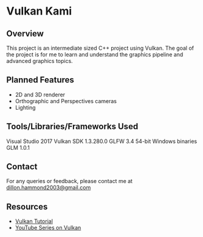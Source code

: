 # Vulkan Kami

## Overview
This project is an intermediate sized C++ project using Vulkan. The goal of the project is for me to learn
and understand the graphics pipeline and advanced graphics topics. 

## Planned Features
- 2D and 3D renderer
- Orthographic and Perspectives cameras
- Lighting
  

## Tools/Libraries/Frameworks Used
Visual Studio 2017
Vulkan SDK 1.3.280.0
GLFW 3.4 54-bit Windows binaries
GLM 1.0.1

## Contact
For any queries or feedback, please contact me at dillon.hammond2003@gmail.com

## Resources
- [Vulkan Tutorial](https://vulkan-tutorial.com/)
- [YouTube Series on Vulkan](https://www.youtube.com/watch?v=Y9U9IE0gVHA&list=PL8327DO66nu9qYVKLDmdLW_84-yE4auCR&index=1)
